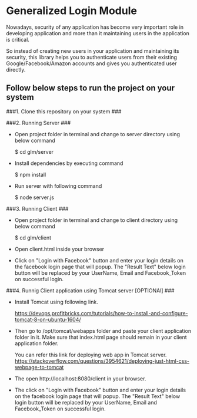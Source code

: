
# Generalized Login Module #

Nowadays, security of any application has become very important role in developing 
application and more than it maintaining users in the application is critical. 

So instead of creating new users in your application and maintaining its security, 
this library helps you to authenticate users from their existing Google/Facebook/Amazon
accounts and gives you authenticated user directly.
    

## Follow below steps to run the project on your system ##

###1. Clone this repository on your system ###

###2. Running Server ###

* Open project folder in terminal and change to server directory using below command 

    $ cd glm/server

* Install dependencies by executing command 

    $ npm install

* Run server with following command 

    $ node server.js

###3. Running Client ###

* Open project folder in terminal and change to client directory using below command 

    $ cd glm/client

* Open client.html inside your browser 

* Click on "Login with Facebook" button and enter your login details on the facebook login page 
  that will popup. The "Result Text" below login button will be replaced by your UserName, Email and 
  Facebook_Token on successful login.


###4. Runnig Client application using Tomcat server [OPTIONAl] ###

* Install Tomcat using following link.

    https://devops.profitbricks.com/tutorials/how-to-install-and-configure-tomcat-8-on-ubuntu-1604/

* Then go to /opt/tomcat/webapps folder and paste your client application folder in it.
  Make sure that index.html page should remain in your client application folder.

  You can refer this link for deploying web app in Tomcat server.
  https://stackoverflow.com/questions/3954621/deploying-just-html-css-webpage-to-tomcat

* The open http://localhost:8080/client in your browser.

* The click on "Login with Facebook" button and enter your login details on the facebook login page 
  that will popup. The "Result Text" below login button will be replaced by your UserName, Email and 
  Facebook_Token on successful login.